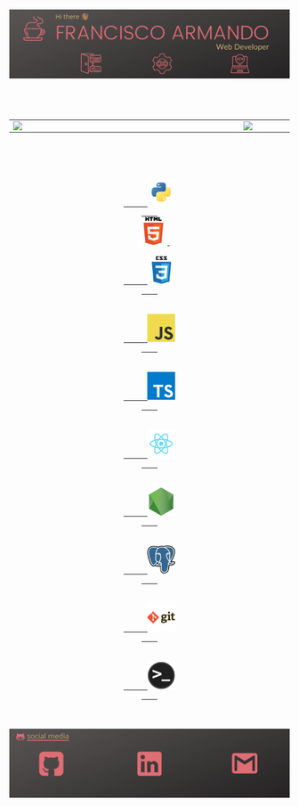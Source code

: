 
<h1>
  <img
    src="images/capa_github_profile.png"
  >
</h1>
<br>
<br>

<center>
  <table>
    <tr>
      <td>
        <img
          width="400px"
          align="left"
          src="https://github-readme-stats.vercel.app/api/top-langs/?username=franciscoarmando63&hide=html&layout=compact&theme=onedark" 
        />
      </td>
      <td>
        <img
          width="495px"
          align="left"
          src="https://github-readme-stats.vercel.app/api?username=franciscoarmando63&theme=onedark"
        />
      </td>
    <tr>
  </table>
</center>
<br/><br/>

<center>
  <code>
    <a
      href="www.python.org"
    >
      <img
        width="50"
        src="https://raw.githubusercontent.com/github/explore/80688e429a7d4ef2fca1e82350fe8e3517d3494d/topics/python/python.png"
      >
    </a>
  </code>&nbsp; &nbsp; &nbsp;
    <a
      href="https://developer.mozilla.org/pt-BR/docs/Web/HTML"
    >
      <img
        width="50"
        src="https://raw.githubusercontent.com/github/explore/80688e429a7d4ef2fca1e82350fe8e3517d3494d/topics/html/html.png"
      >
    </a>
  </code>&nbsp; &nbsp; &nbsp;
  <code>
    <a
      href="https://www.w3schools.com/css/"
    >
      <img
        width="50"
        src="https://raw.githubusercontent.com/github/explore/80688e429a7d4ef2fca1e82350fe8e3517d3494d/topics/css/css.png"
      >
    </a>
  </code>&nbsp; &nbsp; &nbsp;
  <code>
    <a 
      href="https://developer.mozilla.org/pt-BR/docs/Web/JavaScript"
    >
      <img
        width="50"
        src="https://raw.githubusercontent.com/github/explore/80688e429a7d4ef2fca1e82350fe8e3517d3494d/topics/javascript/javascript.png"
      >
    </a>
  </code>&nbsp; &nbsp; &nbsp;
  <code>
    <a
      href="https://www.typescriptlang.org/">
      <img
        width="50"
        src="https://raw.githubusercontent.com/github/explore/80688e429a7d4ef2fca1e82350fe8e3517d3494d/topics/typescript/typescript.png"
      >
    </a>
  </code>&nbsp; &nbsp; &nbsp;
  <code>
    <a
      href="https://pt-br.reactjs.org/">
      <img
        width="50"
        src="https://raw.githubusercontent.com/github/explore/80688e429a7d4ef2fca1e82350fe8e3517d3494d/topics/react/react.png"
      >
    </a>
  </code>&nbsp; &nbsp; &nbsp;
  <code>
    <a
      href="https://nodejs.org/en/">
      <img
        width="50"
        src="https://raw.githubusercontent.com/github/explore/80688e429a7d4ef2fca1e82350fe8e3517d3494d/topics/nodejs/nodejs.png"
      >
    </a>
  </code>&nbsp; &nbsp; &nbsp;
  <code>
    <a
      href="https://www.postgresql.org">
      <img
        width="50"
        src="https://raw.githubusercontent.com/github/explore/80688e429a7d4ef2fca1e82350fe8e3517d3494d/topics/postgresql/postgresql.png"
      >
    </a>
  </code>&nbsp; &nbsp; &nbsp;
  <code>
    <a
      href="https://git-scm.com/">
      <img
        width="50"
        src="https://raw.githubusercontent.com/github/explore/80688e429a7d4ef2fca1e82350fe8e3517d3494d/topics/git/git.png"
      >
    </a>
  </code>&nbsp; &nbsp; &nbsp;
  <code>
    <a
      href="https://docs.microsoft.com/pt-br/powershell/scripting/overview?view=powershell-7.1">
      <img
        width="50"
        src="https://raw.githubusercontent.com/github/explore/80688e429a7d4ef2fca1e82350fe8e3517d3494d/topics/terminal/terminal.png"
      >
    </a>
  </code>&nbsp; &nbsp; &nbsp;
</center>
<br/>
<br/>
<div>
  <img
    src="images/footer_github_profile.png"
    alt="footer github"
    usemap="#footermap"
  >
  <map
    name="footermap"
  >
    <a
      href="https://github.com/franciscoarmando63"
    >
      <area
        shape="rect"
        coords="171, 131, 318, 278"
        alt="GitHub"
      >
    </a>
    <a
      href="https://www.linkedin.com/in/francisco-s-4023a41a7"
    >
      <area
        shape="rect"
        coords="745, 131, 893, 278"
        alt="Linkedin"
      >
    </a>
    <a
      href="mailto:franciscosouza9779@gmail.com">
      <area
        shape="rect"
        coords="1299, 138, 1453, 263"
        alt="Gmail"
      >
  </map>
</div>
